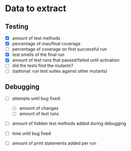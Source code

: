 # Data to extract

## Testing
- [X] amount of test methods
- [X] percentage of max/final coverage
- [ ] percentage of coverage on first successful run
- [X] test smells of the final run
- [X] amount of test runs that passed/failed until activation
- [ ] did the tests find the mutants?
- [ ] (optional: run test suites against other mutants)

## Debugging
- [ ] attempts until bug fixed:
  - [ ] amount of changes
  - [ ] amount of test runs
- [ ] amount of hidden test methods added during debugging
- [ ] time until bug fixed
- [ ] amount of print statements added per run

